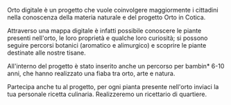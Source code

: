 Orto digitale è un progetto che vuole coinvolgere maggiormente i
cittadini nella conoscenza della materia naturale e del progetto Orto in
Cotica.

Attraverso una mappa digitale è infatti possibile conoscere le piante
presenti nell'orto, le loro proprietà e qualche loro curiosità; si
possono seguire percorsi botanici (aromatico e alimurgico) e scoprire le
piante destinate alle nostre tisane.

All'interno del progetto è stato inserito anche un percorso per bambin\*
6-10 anni, che hanno realizzato una fiaba tra orto, arte e natura.

Partecipa anche tu al progetto, per ogni pianta presente nell'orto
inviaci la tua personale ricetta culinaria. Realizzeremo un ricettario
di quartiere.
